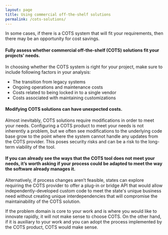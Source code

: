 ```yaml
---
layout: page
title: Using commercial off-the-shelf solutions
permalink: /cots-solutions/
---
```


In some cases, if there is a COTS system that will fit your requirements, then there may be an opportunity for cost savings.

#### Fully assess whether commercial off-the-shelf (COTS) solutions fit your projects' needs.

In choosing whether the COTS system is right for your project, make sure to include following factors in your analysis:

* The transition from legacy systems
* Ongoing operations and maintenance costs
* Costs related to being locked in to a single vendor
* Costs associated with maintaining customizations

#### Modifying COTS solutions can have unexpected costs.

Almost inevitably, COTS solutions require modifications in order to meet your needs. Configuring a COTS product to meet your needs is not inherently a problem, but we often see modifications to the underlying code base grow to the point where the system cannot handle any updates from the COTS provider. This poses security risks and can be a risk to the long-term viability of the tool.

#### If you can already see the ways that the COTS tool does not meet your needs, it’s worth asking if your process could be adapted to meet the way the software already manages it.

Alternatively, if process changes aren’t feasible, states can explore requiring the COTS provider to offer a plug-in or bridge API that would allow independently-developed custom code to meet the state's unique business need without creating unique interdependencies that will compromise the maintainability of the COTS solution.

If the problem domain is core to your work and is where you would like to innovate rapidly, it will not make sense to choose COTS. On the other hand, if it is auxiliary to your work and you can adopt the process implemented by the COTS product, COTS would make sense.
